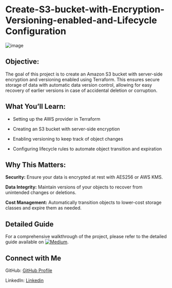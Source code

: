 # Create-S3-bucket-with-Encryption-Versioning-enabled-and-Lifecycle Configuration

![image](https://github.com/AnithaPadmanaban04/S3-bucket-with-Encryption-Versioning-and-Lifecycle-Rule-using-Terraform/assets/170385807/e7251d81-e010-4572-8b13-0a18a48d5c60)


## Objective:

The goal of this project is to create an Amazon S3 bucket with server-side encryption and versioning enabled using Terraform. This ensures secure storage of data with automatic data version control, allowing for easy recovery of earlier versions in case of accidental deletion or corruption.

## What You’ll Learn:

* Setting up the AWS provider in Terraform

* Creating an S3 bucket with server-side encryption

* Enabling versioning to keep track of object changes

* Configuring lifecycle rules to automate object transition and expiration

## Why This Matters:

**Security:**  Ensure your data is encrypted at rest with AES256 or AWS KMS.
  
**Data Integrity:** Maintain versions of your objects to recover from unintended changes or deletions.
  
**Cost Management:** Automatically transition objects to lower-cost storage classes and expire them as needed.

## Detailed Guide

For a comprehensive walkthrough of the project, please refer to the detailed guide available on [![Medium](https://img.shields.io/badge/Medium-12100E?style=for-the-badge&logo=medium&logoColor=white)](https://medium.com/me/stories/public).

## Connect with Me

GitHub: [GitHub Profile](https://github.com/AnithaPadmanaban04)

LinkedIn: [Linkedin](https://www.linkedin.com/in/anitha-padmanaban-7b2665264/)



